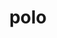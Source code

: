 ---
category: 4-letters
denotation: null
name: polo
reference_link: https://www.etymonline.com/word/polo
root_language: null
root_name: null
title: polo
type: free
word_sums:
- respelling: polo
  sum: 'Polo + '
---